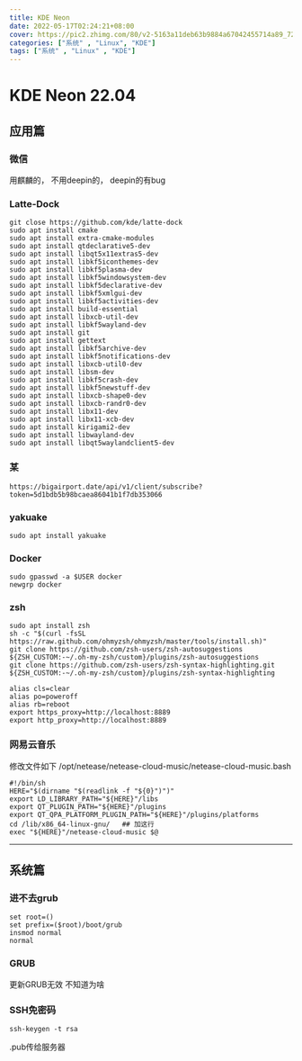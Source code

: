 ```yaml
---
title: KDE Neon
date: 2022-05-17T02:24:21+08:00
cover: https://pic2.zhimg.com/80/v2-5163a11deb63b9884a67042455714a89_720w.jpg
categories: ["系统" , "Linux", "KDE"]
tags: ["系统" , "Linux" , "KDE"]
--- 
```


# KDE Neon 22.04

## 应用篇


### 微信

用麒麟的， 不用deepin的， deepin的有bug



###  Latte-Dock
```shell
git close https://github.com/kde/latte-dock
sudo apt install cmake 
sudo apt install extra-cmake-modules 
sudo apt install qtdeclarative5-dev 
sudo apt install libqt5x11extras5-dev
sudo apt install libkf5iconthemes-dev 
sudo apt install libkf5plasma-dev 
sudo apt install libkf5windowsystem-dev
sudo apt install libkf5declarative-dev
sudo apt install libkf5xmlgui-dev 
sudo apt install libkf5activities-dev
sudo apt install build-essential 
sudo apt install libxcb-util-dev 
sudo apt install libkf5wayland-dev 
sudo apt install git
sudo apt install gettext 
sudo apt install libkf5archive-dev 
sudo apt install libkf5notifications-dev
sudo apt install libxcb-util0-dev
sudo apt install libsm-dev
sudo apt install libkf5crash-dev 
sudo apt install libkf5newstuff-dev
sudo apt install libxcb-shape0-dev
sudo apt install libxcb-randr0-dev 
sudo apt install libx11-dev
sudo apt install libx11-xcb-dev
sudo apt install kirigami2-dev
sudo apt install libwayland-dev
sudo apt install libqt5waylandclient5-dev 
```
### 某
```text
https://bigairport.date/api/v1/client/subscribe?token=5d1bdb5b98bcaea86041b1f7db353066
```
### yakuake
```shell
sudo apt install yakuake 
```
### Docker
```shell
sudo gpasswd -a $USER docker 
newgrp docker
```
### zsh
```shell
sudo apt install zsh 
sh -c "$(curl -fsSL https://raw.github.com/ohmyzsh/ohmyzsh/master/tools/install.sh)"
git clone https://github.com/zsh-users/zsh-autosuggestions ${ZSH_CUSTOM:-~/.oh-my-zsh/custom}/plugins/zsh-autosuggestions
git clone https://github.com/zsh-users/zsh-syntax-highlighting.git ${ZSH_CUSTOM:-~/.oh-my-zsh/custom}/plugins/zsh-syntax-highlighting
```

```shell
alias cls=clear
alias po=poweroff
alias rb=reboot
export https_proxy=http://localhost:8889
export http_proxy=http://localhost:8889
```

### 网易云音乐
修改文件如下
/opt/netease/netease-cloud-music/netease-cloud-music.bash
```shell
#!/bin/sh
HERE="$(dirname "$(readlink -f "${0}")")"
export LD_LIBRARY_PATH="${HERE}"/libs
export QT_PLUGIN_PATH="${HERE}"/plugins
export QT_QPA_PLATFORM_PLUGIN_PATH="${HERE}"/plugins/platforms
cd /lib/x86_64-linux-gnu/   ## 加这行
exec "${HERE}"/netease-cloud-music $@
```

---

## 系统篇

### 进不去grub
```shell
set root=()
set prefix=($root)/boot/grub
insmod normal 
normal 
```

### GRUB
更新GRUB无效 不知道为啥

### SSH免密码
```shell
ssh-keygen -t rsa
```
.pub传给服务器